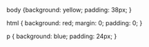 body {background: yellow;
padding: 38px;
}

html { background: red;
margin: 0;
padding: 0;
}

p {
  background: blue;
  padding: 24px;
}
